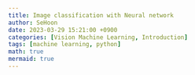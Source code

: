 ```yaml
---
title: Image classification with Neural network
author: SeHoon
date: 2023-03-29 15:21:00 +0900
categories: [Vision Machine Learning, Introduction]
tags: [machine learning, python]
math: true
mermaid: true
---
```

